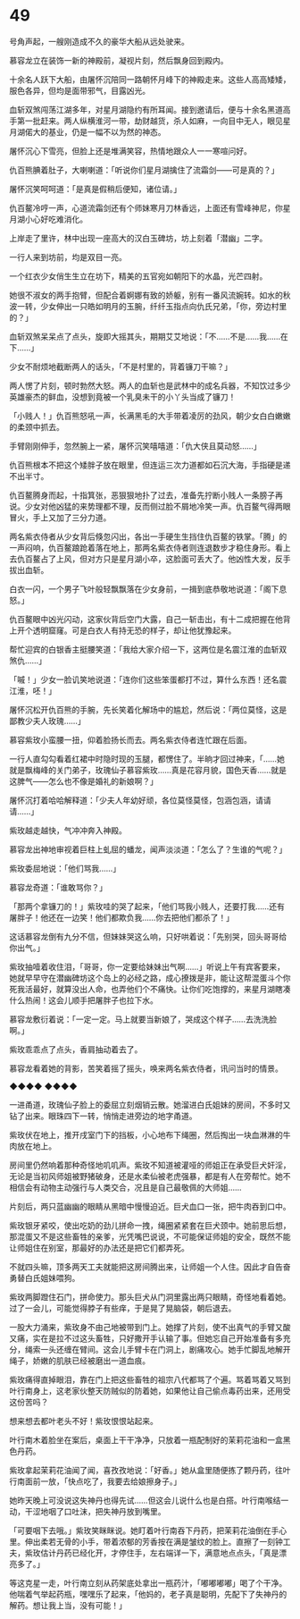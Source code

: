 # 49

号角声起，一艘刚造成不久的豪华大船从远处驶来。

慕容龙立在装饰一新的神殿前，凝视片刻，然后飘身回到殿内。

十余名人跃下大船，由屠怀沉陪同一路朝怀月峰下的神殿走来。这些人高高矮矮，服色各异，但均是面带邪气，目露凶光。

血斩双煞闯荡江湖多年，对星月湖隐约有所耳闻。接到邀请后，便与十余名黑道高手第一批赶来。两人纵横淮河一带，劫财越货，杀人如麻，一向目中无人，眼见星月湖偌大的基业，仍是一幅不以为然的神态。

屠怀沉心下雪亮，但脸上还是堆满笑容，热情地跟众人一一寒喧问好。

仇百熊腆着肚子，大喇喇道：「听说你们星月湖擒住了流霜剑——可是真的？」

屠怀沉笑呵呵道：「是真是假稍后便知，诸位请。」

仇百鳌冷哼一声，心道流霜剑还有个师妹寒月刀林香远，上面还有雪峰神尼，你星月湖小心好吃难消化。

上岸走了里许，林中出现一座高大的汉白玉碑坊，坊上刻着「潜幽」二字。

一行人来到坊前，均是双目一亮。

一个红衣少女俏生生立在坊下，精美的五官宛如朝阳下的水晶，光芒四射。

她很不淑女的两手抱臂，但配合着婀娜有致的娇躯，别有一番风流婉转。如水的秋波一转，少女伸出一只皓如明月的玉腕，纤纤玉指点向仇氏兄弟，「你，旁边村里的？」

血斩双煞呆呆点了点头，旋即大摇其头，期期艾艾地说：「不……不是……我……在下……」

少女不耐烦地截断两人的话头，「不是村里的，背着镰刀干嘛？」

两人愣了片刻，顿时勃然大怒。两人的血斩也是武林中的成名兵器，不知饮过多少英雄豪杰的鲜血，没想到竟被一个乳臭未干的小丫头当成了镰刀！

「小贱人！」仇百熊怒吼一声，长满黑毛的大手带着凌厉的劲风，朝少女白白嫩嫩的柔颈中抓去。

手臂刚刚伸手，忽然腕上一紧，屠怀沉笑嘻嘻道：「仇大侠且莫动怒……」

仇百熊根本不把这个矮胖子放在眼里，但连运三次力道都如石沉大海，手指硬是递不出半寸。

仇百鳌腾身而起，十指箕张，恶狠狠地扑了过去，准备先拧断小贱人一条膀子再说。少女对他凶猛的来势理都不理，反而侧过脸不屑地冷笑一声。仇百鳌气得两眼冒火，手上又加了三分力道。

两名紫衣侍者从少女背后倏忽闪出，各出一手硬生生挡住仇百鳌的铁掌。「腾」的一声闷响，仇百鳌踉跄着落在地上，那两名紫衣侍者则连退数步才稳住身形。看上去仇百鳌占了上风，但对方只是星月湖小卒，这脸面可丢大了。他凶性大发，反手拔出血斩。

白衣一闪，一个男子飞叶般轻飘飘落在少女身前，一揖到底恭敬地说道：「阁下息怒。」

仇百鳌眼中凶光闪动，这家伙背后空门大露，自己一斩击出，有十二成把握在他背上开个透明窟窿。可是白衣人有持无恐的样子，却让他犹豫起来。

帮忙迎宾的白银香主挺腰笑道：「我给大家介绍一下，这两位是名震江淮的血斩双煞仇……」

「嘁！」少女一脸讥笑地说道：「连你们这些笨蛋都打不过，算什么东西！还名震江淮，呸！」

屠怀沉松开仇百熊的手腕，先长笑着化解场中的尴尬，然后说：「两位莫怪，这是鄙教少夫人玫瑰……」

慕容紫玫小蛮腰一扭，仰着脸扬长而去。两名紫衣侍者连忙跟在后面。

一行人直勾勾看着红裙中时隐时现的玉腿，都愣住了。半晌才回过神来，「……她就是飘梅峰的关门弟子，玫瑰仙子慕容紫玫……真是花容月貌，国色天香……就是这脾气——怎么也不像是婚礼的新娘啊？」

屠怀沉打着哈哈解释道：「少夫人年幼好顽，各位莫怪莫怪，包涵包涵，请请请……」

紫玫越走越快，气冲冲奔入神殿。

慕容龙出神地审视着巨柱上虬屈的蟠龙，闻声淡淡道：「怎么了？生谁的气呢？」

紫玫委屈地说：「他们骂我……」

慕容龙奇道：「谁敢骂你？」

「那两个拿镰刀的！」紫玫哇的哭了起来，「他们骂我小贱人，还要打我……还有屠胖子！他还在一边笑！他们都欺负我……你去把他们都杀了！」

这话慕容龙倒有九分不信，但妹妹哭这么响，只好哄着说：「先别哭，回头哥哥给你出气。」

紫玫抽噎着收住泪，「哥哥，你一定要给妹妹出气啊……」听说上午有宾客要来，她就早早守在潜幽碑坊这个岛上的必经之路，成心撩拨是非，能让这帮混蛋斗个你死我活最好，就算没出人命，也弄他们个不痛快。让你们吃饱撑的，来星月湖瞎凑什么热闹！这会儿顺手把屠胖子也拉下水。

慕容龙敷衍着说：「一定一定。马上就要当新娘了，哭成这个样子……去洗洗脸啊。」

紫玫乖乖点了点头，香肩抽动着去了。

慕容龙看着她的背影，苦笑着摇了摇头，唤来两名紫衣侍者，讯问当时的情景。

◆◆◆◆ ◆◆◆◆

一进甬道，玫瑰仙子脸上的委屈立刻烟销云散。她溜进白氏姐妹的房间，不多时又钻了出来。眼珠四下一转，悄悄走进旁边的地字甬道。

紫玫伏在地上，推开戌室门下的挡板，小心地布下绳圈，然后掏出一块血淋淋的牛肉放在地上。

房间里仍然响着那种奇怪地叽叽声。紫玫不知道被灌哑的师姐正在承受巨犬奸淫，无论是当初风师姐被野猪破身，还是水柔仙被老虎强暴，都是有人在旁帮忙。她不相信会有动物主动强行与人类交合，况且是自己最敬佩的大师姐……

片刻后，两只蓝幽幽的眼睛从黑暗中慢慢迫近。巨犬血口一张，把牛肉吞到口中。

紫玫银牙紧咬，使出吃奶的劲儿拼命一拽，绳圈紧紧套在巨犬颈中。她前思后想，那混蛋又不是这些畜牲的亲爹，光凭嘴巴说说，不可能保证师姐的安全，既然不能让师姐住在别室，那最好的办法还是把它们都弄死。

不就四头嘛，顶多两天工夫就能把这房间腾出来，让师姐一个人住。因此才自告奋勇替白氏姐妹喂狗。

紫玫两脚蹬住石门，拼命使力。那头巨犬从门洞里露出两只眼睛，奇怪地看着她。过了一会儿，可能觉得脖子有些痒，于是晃了晃脑袋，朝后退去。

一股大力涌来，紫玫身不由己地被带到门上。她撑了片刻，使不出真气的手臂又酸又痛，实在是拉不过这头畜牲，只好撒开手认输了事。但她忘自己开始准备有多充分，绳索一头还缠在臂间。这会儿手臂卡在门洞上，剧痛攻心。她手忙脚乱地解开绳子，娇嫩的肌肤已经被磨出一道血痕。

紫玫痛得直掉眼泪，靠在门上把这些畜牲的祖宗八代都骂了个遍。骂着骂着又骂到叶行南身上，这老家伙整天防贼似的防着她，如果他让自己偷点毒药出来，还用受这份苦吗？

想来想去都叶老头不好！紫玫恨恨站起来。

叶行南木着脸坐在案后，桌面上干干净净，只放着一瓶配制好的茉莉花油和一盒黑色丹药。

紫玫拿起茉莉花油闻了闻，喜孜孜地说：「好香。」她从盒里随便拣了颗丹药，往叶行南面前一放，「快点吃了，我要去给娘擦身子。」

她昨天晚上可没说这失神丹也得先试……但这会儿说什么也是白搭。叶行南喉结一动，干涩地咽了口吐沫，把失神丹放到嘴里。

「可要咽下去哦。」紫玫笑眯眯说。她盯着叶行南吞下丹药，把茉莉花油倒在手心里。伸出柔若无骨的小手，带着浓郁的芳香按在满是皱纹的脸上。直擦了一刻钟工夫，紫玫估计丹药已经化开，才停住手，左右端详一下，满意地点点头，「真是漂亮多了。」

等这克星一走，叶行南立刻从药架底处拿出一瓶药汁，「嘟嘟嘟嘟」喝了个干净。他喘着气举起药瓶，嘿嘿乐了起来，「他妈的，老子真是聪明，先配下了失神丹的解药。想让我上当，没有可能！」

